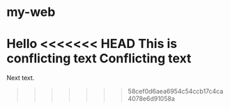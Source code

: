 # my-web

Hello
<<<<<<< HEAD
This is conflicting text
Conflicting text
=======

Next text.
>>>>>>> 58cef0d6aea6954c54ccb17c4ca4078e6d91058a
